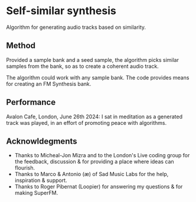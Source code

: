 # Self-similar synthesis
Algorithm for generating audio tracks based on similarity.

## Method
Provided a sample bank and a seed sample, the algorithm picks similar samples from the bank, so as to create a coherent audio track.

The algorithm could work with any sample bank. The code provides means for creating an FM Synthesis bank.

## Performance
Avalon Cafe, London, June 26th 2024: I sat in meditation as a generated track was played, in an effort of promoting peace with algorithms.

## Acknowldegments
- Thanks to Micheal-Jon Mizra and to the London's Live coding group for the feedback, discussion & for providing a place where ideas can flourish.
- Thanks to Marco & Antonio (æ) of Sad Music Labs for the help, inspiration & support.
- Thanks to Roger Pibernat (Loopier) for answering my questions & for making SuperFM.
